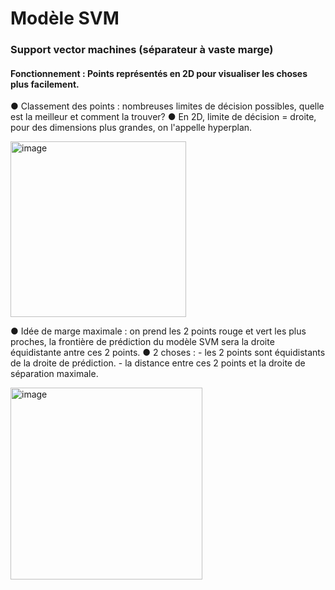 # Modèle SVM
### Support vector machines (séparateur à vaste marge)

#### Fonctionnement : Points représentés en 2D pour visualiser les choses plus facilement.

● Classement des points : nombreuses limites de décision possibles, quelle est la meilleur et comment la trouver? 
● En 2D, limite de décision = droite, pour des dimensions plus grandes, on l'appelle hyperplan.

<img width="281" alt="image" src="https://github.com/Brahim-AIT-OUALI/modele_svm/assets/115220907/9049cb3d-d8a4-4ed4-93d7-a94f59f99f23">

● Idée de marge maximale : on prend les 2 points rouge et vert les plus proches, la frontière de prédiction du modèle SVM sera la droite équidistante antre ces 2 points. 
● 2 choses : - les 2 points sont équidistants de la droite de prédiction.
              - la distance entre ces 2 points et la droite de séparation maximale.


<img width="307" alt="image" src="https://github.com/Brahim-AIT-OUALI/modele_svm/assets/115220907/1025e457-ef6f-4811-8882-0b0051c083b9">


